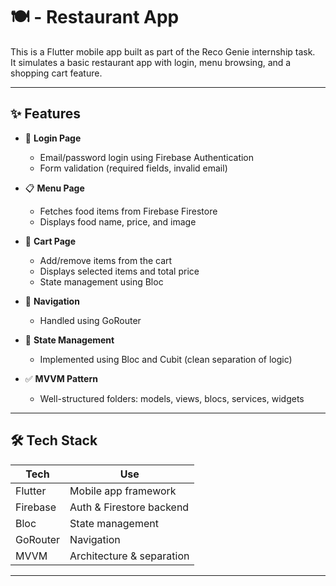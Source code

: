 # 🍽️ - Restaurant App

This is a Flutter mobile app built as part of the Reco Genie internship task.  
It simulates a basic restaurant app with login, menu browsing, and a shopping cart feature.

---

## ✨ Features

- 🔐 **Login Page**
  - Email/password login using Firebase Authentication
  - Form validation (required fields, invalid email)

- 📋 **Menu Page**
  - Fetches food items from Firebase Firestore
  - Displays food name, price, and image

- 🛒 **Cart Page**
  - Add/remove items from the cart
  - Displays selected items and total price
  - State management using Bloc

- 🚀 **Navigation**
  - Handled using GoRouter

- 🧠 **State Management**
  - Implemented using Bloc and Cubit (clean separation of logic)

- ✅ **MVVM Pattern**
  - Well-structured folders: models, views, blocs, services, widgets


---

## 🛠️ Tech Stack

| Tech        | Use                            |
|-------------|---------------------------------|
| Flutter     | Mobile app framework            |
| Firebase    | Auth & Firestore backend        |
| Bloc        | State management                |
| GoRouter    | Navigation                      |
| MVVM        | Architecture & separation       |

---



